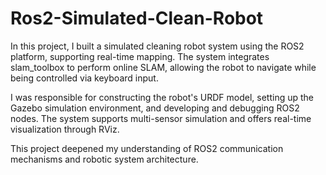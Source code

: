 # Ros2-Simulated-Clean-Robot
In this project, I built a simulated cleaning robot system using the ROS2 platform, supporting real-time mapping. The system integrates slam_toolbox to perform online SLAM, allowing the robot to navigate while being controlled via keyboard input.
                        
I was responsible for constructing the robot's URDF model, setting up the Gazebo simulation environment, and developing and debugging ROS2 nodes. The system supports multi-sensor simulation and offers real-time visualization through RViz.
                        
This project deepened my understanding of ROS2 communication mechanisms and robotic system architecture.
